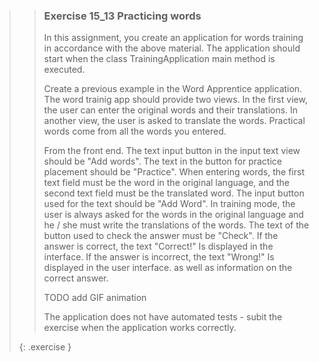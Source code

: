 >>### Exercise 15_13 Practicing words
>>
>> In this assignment, you create an application for words training in accordance with the above material. The application should start when the class TrainingApplication main method is executed.
>>
>> Create a previous example in the Word Apprentice application. The word trainig app should provide two views. In the first view, the user can enter the original words and their translations. In another view, the user is asked to translate the words. Practical words come from all the words you entered.
>>
>>From the front end. The text input button in the input text view should be "Add words". The text in the button for practice placement should be "Practice". When entering words, the first text field must be the word in the original language, and the second text field must be the translated word. The input button used for the text should be "Add Word". In training mode, the user is always asked for the words in the original language and he / she must write the translations of the words. The text of the button used to check the answer must be "Check". If the answer is correct, the text "Correct!" Is displayed in the interface. If the answer is incorrect, the text "Wrong!" Is displayed in the user interface. as well as information on the correct answer.
>>
>> TODO add GIF animation
>>
>>The application does not have automated tests - subit the exercise when the application works correctly.
>>
>{: .exercise }